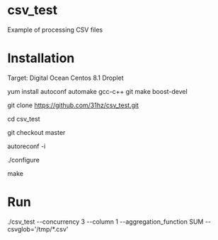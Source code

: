 # csv_test
Example of processing CSV files

# Installation
Target: Digital Ocean Centos 8.1 Droplet

yum install autoconf automake gcc-c++ git make boost-devel

git clone https://github.com/31hz/csv_test.git

cd csv_test

git checkout master

autoreconf -i

./configure

make

# Run
./csv_test --concurrency 3 --column 1 --aggregation_function SUM --csvglob='/tmp/*.csv'

